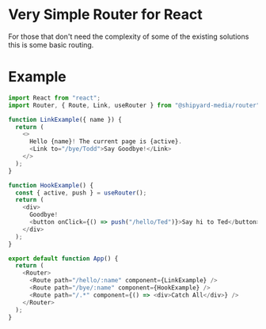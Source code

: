 # Very Simple Router for React

For those that don't need the complexity of some of the existing solutions this is some basic routing.

# Example

```javascript
import React from "react";
import Router, { Route, Link, useRouter } from "@shipyard-media/router";

function LinkExample({ name }) {
  return (
    <>
      Hello {name}! The current page is {active}.
      <Link to="/bye/Todd">Say Goodbye!</Link>
    </>
  );
}

function HookExample() {
  const { active, push } = useRouter();
  return (
    <div>
      Goodbye!
      <button onClick={() => push("/hello/Ted")}>Say hi to Ted</button>
    </div>
  );
}

export default function App() {
  return (
    <Router>
      <Route path="/hello/:name" component={LinkExample} />
      <Route path="/bye/:name" component={HookExample} />
      <Route path="/.*" component={() => <div>Catch All</div>} />
    </Router>
  );
}
```

